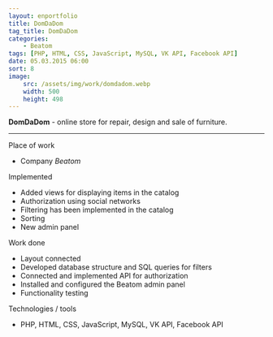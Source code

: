 ```yaml
---
layout: enportfolio
title: DomDaDom
tag_title: DomDaDom
categories:
    - Beatom
tags: [PHP, HTML, CSS, JavaScript, MySQL, VK API, Facebook API]
date: 05.03.2015 06:00
sort: 8
image: 
    src: /assets/img/work/domdadom.webp 
    width: 500
    height: 498
---
```


**DomDaDom** - online store for repair, design and sale of furniture.

---

Place of work

* Company _Beatom_

Implemented

* Added views for displaying items in the catalog
* Authorization using social networks
* Filtering has been implemented in the catalog
* Sorting
* New admin panel

Work done

* Layout connected
* Developed database structure and SQL queries for filters
* Connected and implemented API for authorization
* Installed and configured the Beatom admin panel
* Functionality testing

Technologies / tools

* PHP, HTML, CSS, JavaScript, MySQL, VK API, Facebook API
